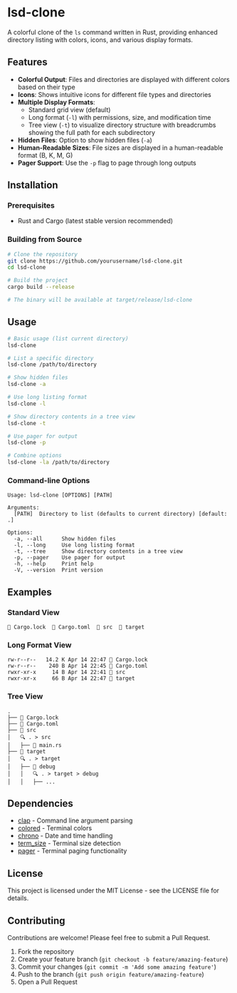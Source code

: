 # lsd-clone

A colorful clone of the `ls` command written in Rust, providing enhanced directory listing with colors, icons, and various display formats.

## Features

- **Colorful Output**: Files and directories are displayed with different colors based on their type
- **Icons**: Shows intuitive icons for different file types and directories
- **Multiple Display Formats**:
  - Standard grid view (default)
  - Long format (`-l`) with permissions, size, and modification time
  - Tree view (`-t`) to visualize directory structure with breadcrumbs showing the full path for each subdirectory
- **Hidden Files**: Option to show hidden files (`-a`)
- **Human-Readable Sizes**: File sizes are displayed in a human-readable format (B, K, M, G)
- **Pager Support**: Use the `-p` flag to page through long outputs

## Installation

### Prerequisites

- Rust and Cargo (latest stable version recommended)

### Building from Source

```bash
# Clone the repository
git clone https://github.com/yourusername/lsd-clone.git
cd lsd-clone

# Build the project
cargo build --release

# The binary will be available at target/release/lsd-clone
```

## Usage

```bash
# Basic usage (list current directory)
lsd-clone

# List a specific directory
lsd-clone /path/to/directory

# Show hidden files
lsd-clone -a

# Use long listing format
lsd-clone -l

# Show directory contents in a tree view
lsd-clone -t

# Use pager for output
lsd-clone -p

# Combine options
lsd-clone -la /path/to/directory
```

### Command-line Options

```
Usage: lsd-clone [OPTIONS] [PATH]

Arguments:
  [PATH]  Directory to list (defaults to current directory) [default: .]

Options:
  -a, --all      Show hidden files
  -l, --long     Use long listing format
  -t, --tree     Show directory contents in a tree view
  -p, --pager    Use pager for output
  -h, --help     Print help
  -V, --version  Print version
```

## Examples

### Standard View
```
📄 Cargo.lock  📄 Cargo.toml  📁 src  📁 target
```

### Long Format View
```
rw-r--r--   14.2 K Apr 14 22:47 📄 Cargo.lock
rw-r--r--    240 B Apr 14 22:45 📄 Cargo.toml
rwxr-xr-x     14 B Apr 14 22:41 📁 src
rwxr-xr-x     66 B Apr 14 22:47 📁 target
```

### Tree View
```
.
├── 📄 Cargo.lock
├── 📄 Cargo.toml
├── 📁 src
│   🔍 . > src
│   ├── 📄 main.rs
├── 📁 target
│   🔍 . > target
│   ├── 📁 debug
│   │   🔍 . > target > debug
│   │   ├── ...
```

## Dependencies

- [clap](https://crates.io/crates/clap) - Command line argument parsing
- [colored](https://crates.io/crates/colored) - Terminal colors
- [chrono](https://crates.io/crates/chrono) - Date and time handling
- [term_size](https://crates.io/crates/term_size) - Terminal size detection
- [pager](https://crates.io/crates/pager) - Terminal paging functionality

## License

This project is licensed under the MIT License - see the LICENSE file for details.

## Contributing

Contributions are welcome! Please feel free to submit a Pull Request.

1. Fork the repository
2. Create your feature branch (`git checkout -b feature/amazing-feature`)
3. Commit your changes (`git commit -m 'Add some amazing feature'`)
4. Push to the branch (`git push origin feature/amazing-feature`)
5. Open a Pull Request

